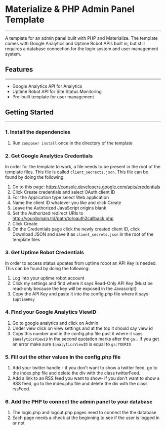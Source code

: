 # Materialize & PHP Admin Panel Template
---
A template for an admin panel built with PHP and Materialize. The template comes with Google Analytics and Uptime Robot APIs built in, but still requires a database connection for the login system and user management system.

## Features
---
- Google Analytics API for Analytics
- Uptime Robot API for Site Status Monitoring
- Pre-built template for user management

## Getting Started
---
### 1. Install the dependencies
1. Run `composer install` once in the directory of the template

### 2. Get Google Analytics Credentials
In order for the template to work, a file needs to be present in the root of the template files. This file is called `client_secrects.json`. This file can be found by doing the following:
1. Go to this page: https://console.developers.google.com/apis/credentials
2. Click Create credentials and select OAuth client ID
3. For the Application type select Web application
4. Name the client ID whatever you like and click Create
5. Leave the Authorized JavaScript origins blank
6. Set the Authorized redirect URIs to http://yourdomain.tld/path/to/oauth2callback.php
7. Click Create
8. On the Credentials page click the newly created client ID, click Download JSON and save it as `client_secrets.json` in the root of the template files

### 3. Get Uptime Robot Credentials
In order to access status updates from uptime robot an API Key is needed. This can be found by doing the following:
1. Log into your uptime robot account
2. Click my settings and find where it says Read-Only API Key (Must be read-only because the key will be exposed in the Javascript)
3. Copy the API Key and paste it into the config.php file where it says `$uptimeKey`

### 4. Find your Google Analytics ViewID
1. Go to google analytics and click on Admin
2. Under view click on view settings and at the top it should say view id
3. Copy this number and in the config.php file past it where it says `$analyticsViewID` in the second quotation marks after the `ga:`. If you get an error make sure `$analyticsViewID` is equal to `ga:YOURID`

### 5. Fill out the other values in the config.php file
1. Add your twitter handle - if you don't want to show a twitter feed, go to the index.php file and delete the div with the class twitterFeed.
2. Add a link to an RSS feed you want to show- if you don't want to show a RSS feed, go to the index.php file and delete the div with the class rssFeed.

### 6. Add the PHP to connect the admin panel to your database
1. The login.php and logout.php pages need to connect the the database
2. Each page needs a check at the beginning to see if the user is logged in or not
